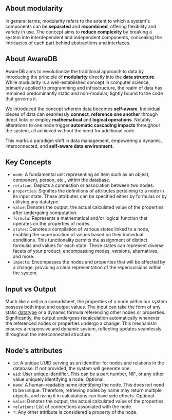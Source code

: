 ## About modularity

In general terms, modularity refers to the extent to which a system's components
can be **separated** and **recombined**, offering flexibility and variety in use.
The concept aims to **reduce complexity** by breaking a system into interdependent
and independent components, concealing the intricacies of each part behind
abstractions and interfaces.


## About AwareDB

AwareDB aims to revolutionize the traditional approach to data by introducing the principle
of **modularity** directly into the **data structure**. While modularity is a well-established
concept in computer science, primarily applied to programming and infrastructure, the realm
of data has remained predominantly static and non-modular, tightly bound to the code
that governs it.

We introduced the concept wherein data becomes **self-aware**. Individual pieces of data
can seamlessly **connect**, **reference one another** through direct links or employ
**mathematical** and **logical operations**. Notably, alterations to one node trigger
**automatic cascading impacts** throughout the system, all achieved without the need for
additional code.

This marks a paradigm shift in data management, empowering a dynamic,
interconnected, and **self-aware data environment**.


## Key Concepts

* `node`: A fundamental unit representing an item such as an object, component, person, etc., within the database.
* `relation`: Depicts a connection or association between two nodes.
* `properties`: Signifies the definitions of attributes pertaining to a node in its input state. These attributes can be specified either by formulas or by utilizing any datatype.
* `value`: Denotes the output, the actual calculated value of the properties after undergoing computation.
* `formula`: Represents a mathematical and/or logical function that operates on the properties of nodes.
* `states`: Denotes a compilation of various states linked to a node, enabling the superposition of values based on their individual conditions. This functionality permits the assignment of distinct formulas and values for each state. These states can represent diverse facets of your product, encompassing modes, versions, alternatives, and more.
* `impacts`: Encompasses the nodes and properties that will be affected by a change, providing a clear representation of the repercussions within the system.


## Input vs Output

Much like a cell in a spreadsheet, the properties of a node within our system possess both
input and output values. The input can take the form of any static [datatype](/datatypes.md)
or a dynamic formula referencing other nodes or properties. Significantly, the output undergoes
recalculation automatically whenever the referenced nodes or properties undergo a change.
This mechanism ensures a responsive and dynamic system, reflecting updates seamlessly
throughout the interconnected structure.


## Node's attributes

* `id`: A unique UUID serving as an identifier for nodes and relations in the database. If not provided, the system will generate one.
* `uid`: User unique identifier. This can be a part number, NIF, or any other value uniquely identifying a node. Optional.
* `name`: A human-readable name identifying the node. This does not need to be unique. Therefore, retrieving nodes by name may return multiple objects, and using it in calculations can have side effects. Optional.
* `value`: Denotes the output, the actual calculated value of the properties.
* `relations`: List of connections associated with the node.
* `*`: Any other attribute is considered a property of the node.
